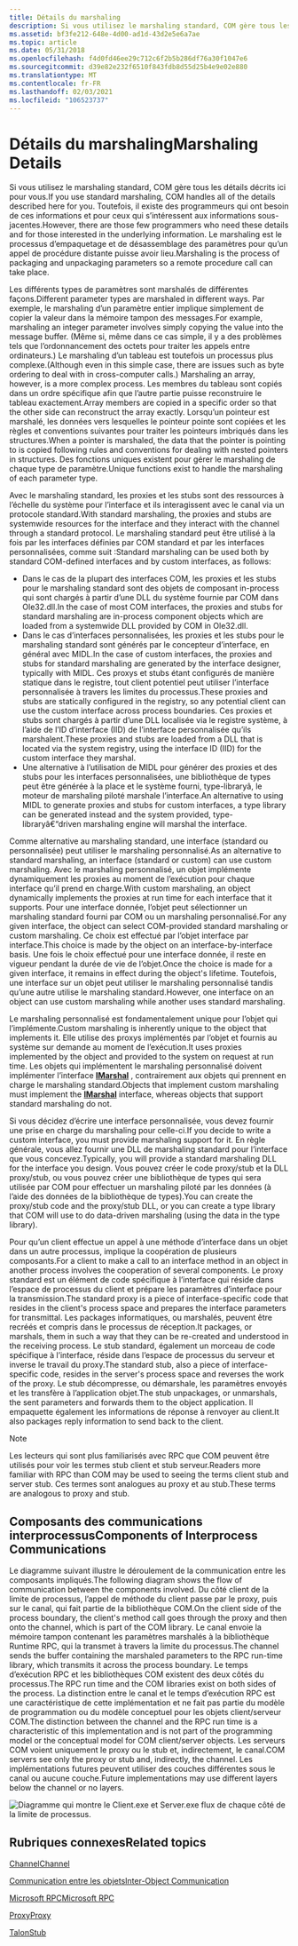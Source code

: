 ```yaml
---
title: Détails du marshaling
description: Si vous utilisez le marshaling standard, COM gère tous les détails décrits ici pour vous.
ms.assetid: bf3fe212-648e-4d00-ad1d-43d2e5e6a7ae
ms.topic: article
ms.date: 05/31/2018
ms.openlocfilehash: f4d0fd46ee29c712c6f2b5b286df76a30f1047e6
ms.sourcegitcommit: d39e82e232f6510f843fdb8d55d25b4e9e02e880
ms.translationtype: MT
ms.contentlocale: fr-FR
ms.lasthandoff: 02/03/2021
ms.locfileid: "106523737"
---
```

# <a name="marshaling-details"></a><span data-ttu-id="6e5a1-103">Détails du marshaling</span><span class="sxs-lookup"><span data-stu-id="6e5a1-103">Marshaling Details</span></span>

<span data-ttu-id="6e5a1-104">Si vous utilisez le marshaling standard, COM gère tous les détails décrits ici pour vous.</span><span class="sxs-lookup"><span data-stu-id="6e5a1-104">If you use standard marshaling, COM handles all of the details described here for you.</span></span> <span data-ttu-id="6e5a1-105">Toutefois, il existe des programmeurs qui ont besoin de ces informations et pour ceux qui s’intéressent aux informations sous-jacentes.</span><span class="sxs-lookup"><span data-stu-id="6e5a1-105">However, there are those few programmers who need these details and for those interested in the underlying information.</span></span> <span data-ttu-id="6e5a1-106">Le marshaling est le processus d’empaquetage et de désassemblage des paramètres pour qu’un appel de procédure distante puisse avoir lieu.</span><span class="sxs-lookup"><span data-stu-id="6e5a1-106">Marshaling is the process of packaging and unpackaging parameters so a remote procedure call can take place.</span></span>

<span data-ttu-id="6e5a1-107">Les différents types de paramètres sont marshalés de différentes façons.</span><span class="sxs-lookup"><span data-stu-id="6e5a1-107">Different parameter types are marshaled in different ways.</span></span> <span data-ttu-id="6e5a1-108">Par exemple, le marshaling d’un paramètre entier implique simplement de copier la valeur dans la mémoire tampon des messages.</span><span class="sxs-lookup"><span data-stu-id="6e5a1-108">For example, marshaling an integer parameter involves simply copying the value into the message buffer.</span></span> <span data-ttu-id="6e5a1-109">(Même si, même dans ce cas simple, il y a des problèmes tels que l’ordonnancement des octets pour traiter les appels entre ordinateurs.) Le marshaling d’un tableau est toutefois un processus plus complexe.</span><span class="sxs-lookup"><span data-stu-id="6e5a1-109">(Although even in this simple case, there are issues such as byte ordering to deal with in cross-computer calls.) Marshaling an array, however, is a more complex process.</span></span> <span data-ttu-id="6e5a1-110">Les membres du tableau sont copiés dans un ordre spécifique afin que l’autre partie puisse reconstruire le tableau exactement.</span><span class="sxs-lookup"><span data-stu-id="6e5a1-110">Array members are copied in a specific order so that the other side can reconstruct the array exactly.</span></span> <span data-ttu-id="6e5a1-111">Lorsqu’un pointeur est marshalé, les données vers lesquelles le pointeur pointe sont copiées et les règles et conventions suivantes pour traiter les pointeurs imbriqués dans les structures.</span><span class="sxs-lookup"><span data-stu-id="6e5a1-111">When a pointer is marshaled, the data that the pointer is pointing to is copied following rules and conventions for dealing with nested pointers in structures.</span></span> <span data-ttu-id="6e5a1-112">Des fonctions uniques existent pour gérer le marshaling de chaque type de paramètre.</span><span class="sxs-lookup"><span data-stu-id="6e5a1-112">Unique functions exist to handle the marshaling of each parameter type.</span></span>

<span data-ttu-id="6e5a1-113">Avec le marshaling standard, les proxies et les stubs sont des ressources à l’échelle du système pour l’interface et ils interagissent avec le canal via un protocole standard.</span><span class="sxs-lookup"><span data-stu-id="6e5a1-113">With standard marshaling, the proxies and stubs are systemwide resources for the interface and they interact with the channel through a standard protocol.</span></span> <span data-ttu-id="6e5a1-114">Le marshaling standard peut être utilisé à la fois par les interfaces définies par COM standard et par les interfaces personnalisées, comme suit :</span><span class="sxs-lookup"><span data-stu-id="6e5a1-114">Standard marshaling can be used both by standard COM-defined interfaces and by custom interfaces, as follows:</span></span>

-   <span data-ttu-id="6e5a1-115">Dans le cas de la plupart des interfaces COM, les proxies et les stubs pour le marshaling standard sont des objets de composant in-process qui sont chargés à partir d’une DLL du système fournie par COM dans Ole32.dll.</span><span class="sxs-lookup"><span data-stu-id="6e5a1-115">In the case of most COM interfaces, the proxies and stubs for standard marshaling are in-process component objects which are loaded from a systemwide DLL provided by COM in Ole32.dll.</span></span>
-   <span data-ttu-id="6e5a1-116">Dans le cas d’interfaces personnalisées, les proxies et les stubs pour le marshaling standard sont générés par le concepteur d’interface, en général avec MIDL.</span><span class="sxs-lookup"><span data-stu-id="6e5a1-116">In the case of custom interfaces, the proxies and stubs for standard marshaling are generated by the interface designer, typically with MIDL.</span></span> <span data-ttu-id="6e5a1-117">Ces proxys et stubs étant configurés de manière statique dans le registre, tout client potentiel peut utiliser l’interface personnalisée à travers les limites du processus.</span><span class="sxs-lookup"><span data-stu-id="6e5a1-117">These proxies and stubs are statically configured in the registry, so any potential client can use the custom interface across process boundaries.</span></span> <span data-ttu-id="6e5a1-118">Ces proxies et stubs sont chargés à partir d’une DLL localisée via le registre système, à l’aide de l’ID d’interface (IID) de l’interface personnalisée qu’ils marshalent.</span><span class="sxs-lookup"><span data-stu-id="6e5a1-118">These proxies and stubs are loaded from a DLL that is located via the system registry, using the interface ID (IID) for the custom interface they marshal.</span></span>
-   <span data-ttu-id="6e5a1-119">Une alternative à l’utilisation de MIDL pour générer des proxies et des stubs pour les interfaces personnalisées, une bibliothèque de types peut être générée à la place et le système fourni, type-libraryâ, le moteur de marshaling piloté marshale l’interface.</span><span class="sxs-lookup"><span data-stu-id="6e5a1-119">An alternative to using MIDL to generate proxies and stubs for custom interfaces, a type library can be generated instead and the system provided, type-libraryâ€“driven marshaling engine will marshal the interface.</span></span>

<span data-ttu-id="6e5a1-120">Comme alternative au marshaling standard, une interface (standard ou personnalisée) peut utiliser le marshaling personnalisé.</span><span class="sxs-lookup"><span data-stu-id="6e5a1-120">As an alternative to standard marshaling, an interface (standard or custom) can use custom marshaling.</span></span> <span data-ttu-id="6e5a1-121">Avec le marshaling personnalisé, un objet implémente dynamiquement les proxies au moment de l’exécution pour chaque interface qu’il prend en charge.</span><span class="sxs-lookup"><span data-stu-id="6e5a1-121">With custom marshaling, an object dynamically implements the proxies at run time for each interface that it supports.</span></span> <span data-ttu-id="6e5a1-122">Pour une interface donnée, l’objet peut sélectionner un marshaling standard fourni par COM ou un marshaling personnalisé.</span><span class="sxs-lookup"><span data-stu-id="6e5a1-122">For any given interface, the object can select COM-provided standard marshaling or custom marshaling.</span></span> <span data-ttu-id="6e5a1-123">Ce choix est effectué par l’objet interface par interface.</span><span class="sxs-lookup"><span data-stu-id="6e5a1-123">This choice is made by the object on an interface-by-interface basis.</span></span> <span data-ttu-id="6e5a1-124">Une fois le choix effectué pour une interface donnée, il reste en vigueur pendant la durée de vie de l’objet.</span><span class="sxs-lookup"><span data-stu-id="6e5a1-124">Once the choice is made for a given interface, it remains in effect during the object's lifetime.</span></span> <span data-ttu-id="6e5a1-125">Toutefois, une interface sur un objet peut utiliser le marshaling personnalisé tandis qu’une autre utilise le marshaling standard.</span><span class="sxs-lookup"><span data-stu-id="6e5a1-125">However, one interface on an object can use custom marshaling while another uses standard marshaling.</span></span>

<span data-ttu-id="6e5a1-126">Le marshaling personnalisé est fondamentalement unique pour l’objet qui l’implémente.</span><span class="sxs-lookup"><span data-stu-id="6e5a1-126">Custom marshaling is inherently unique to the object that implements it.</span></span> <span data-ttu-id="6e5a1-127">Elle utilise des proxys implémentés par l’objet et fournis au système sur demande au moment de l’exécution.</span><span class="sxs-lookup"><span data-stu-id="6e5a1-127">It uses proxies implemented by the object and provided to the system on request at run time.</span></span> <span data-ttu-id="6e5a1-128">Les objets qui implémentent le marshaling personnalisé doivent implémenter l’interface [**IMarshal**](/windows/win32/api/objidlbase/nn-objidlbase-imarshal) , contrairement aux objets qui prennent en charge le marshaling standard.</span><span class="sxs-lookup"><span data-stu-id="6e5a1-128">Objects that implement custom marshaling must implement the [**IMarshal**](/windows/win32/api/objidlbase/nn-objidlbase-imarshal) interface, whereas objects that support standard marshaling do not.</span></span>

<span data-ttu-id="6e5a1-129">Si vous décidez d’écrire une interface personnalisée, vous devez fournir une prise en charge du marshaling pour celle-ci.</span><span class="sxs-lookup"><span data-stu-id="6e5a1-129">If you decide to write a custom interface, you must provide marshaling support for it.</span></span> <span data-ttu-id="6e5a1-130">En règle générale, vous allez fournir une DLL de marshaling standard pour l’interface que vous concevez.</span><span class="sxs-lookup"><span data-stu-id="6e5a1-130">Typically, you will provide a standard marshaling DLL for the interface you design.</span></span> <span data-ttu-id="6e5a1-131">Vous pouvez créer le code proxy/stub et la DLL proxy/stub, ou vous pouvez créer une bibliothèque de types qui sera utilisée par COM pour effectuer un marshaling piloté par les données (à l’aide des données de la bibliothèque de types).</span><span class="sxs-lookup"><span data-stu-id="6e5a1-131">You can create the proxy/stub code and the proxy/stub DLL, or you can create a type library that COM will use to do data-driven marshaling (using the data in the type library).</span></span>

<span data-ttu-id="6e5a1-132">Pour qu’un client effectue un appel à une méthode d’interface dans un objet dans un autre processus, implique la coopération de plusieurs composants.</span><span class="sxs-lookup"><span data-stu-id="6e5a1-132">For a client to make a call to an interface method in an object in another process involves the cooperation of several components.</span></span> <span data-ttu-id="6e5a1-133">Le proxy standard est un élément de code spécifique à l’interface qui réside dans l’espace de processus du client et prépare les paramètres d’interface pour la transmission.</span><span class="sxs-lookup"><span data-stu-id="6e5a1-133">The standard proxy is a piece of interface-specific code that resides in the client's process space and prepares the interface parameters for transmittal.</span></span> <span data-ttu-id="6e5a1-134">Les packages informatiques, ou marshalés, peuvent être recréés et compris dans le processus de réception.</span><span class="sxs-lookup"><span data-stu-id="6e5a1-134">It packages, or marshals, them in such a way that they can be re-created and understood in the receiving process.</span></span> <span data-ttu-id="6e5a1-135">Le stub standard, également un morceau de code spécifique à l’interface, réside dans l’espace de processus du serveur et inverse le travail du proxy.</span><span class="sxs-lookup"><span data-stu-id="6e5a1-135">The standard stub, also a piece of interface-specific code, resides in the server's process space and reverses the work of the proxy.</span></span> <span data-ttu-id="6e5a1-136">Le stub décompresse, ou démarshale, les paramètres envoyés et les transfère à l’application objet.</span><span class="sxs-lookup"><span data-stu-id="6e5a1-136">The stub unpackages, or unmarshals, the sent parameters and forwards them to the object application.</span></span> <span data-ttu-id="6e5a1-137">Il empaquette également les informations de réponse à renvoyer au client.</span><span class="sxs-lookup"><span data-stu-id="6e5a1-137">It also packages reply information to send back to the client.</span></span>

> [!Note]  
> <span data-ttu-id="6e5a1-138">Les lecteurs qui sont plus familiarisés avec RPC que COM peuvent être utilisés pour voir les termes stub client et stub serveur.</span><span class="sxs-lookup"><span data-stu-id="6e5a1-138">Readers more familiar with RPC than COM may be used to seeing the terms client stub and server stub.</span></span> <span data-ttu-id="6e5a1-139">Ces termes sont analogues au proxy et au stub.</span><span class="sxs-lookup"><span data-stu-id="6e5a1-139">These terms are analogous to proxy and stub.</span></span>

 

## <a name="components-of-interprocess-communications"></a><span data-ttu-id="6e5a1-140">Composants des communications interprocessus</span><span class="sxs-lookup"><span data-stu-id="6e5a1-140">Components of Interprocess Communications</span></span>

<span data-ttu-id="6e5a1-141">Le diagramme suivant illustre le déroulement de la communication entre les composants impliqués.</span><span class="sxs-lookup"><span data-stu-id="6e5a1-141">The following diagram shows the flow of communication between the components involved.</span></span> <span data-ttu-id="6e5a1-142">Du côté client de la limite de processus, l’appel de méthode du client passe par le proxy, puis sur le canal, qui fait partie de la bibliothèque COM.</span><span class="sxs-lookup"><span data-stu-id="6e5a1-142">On the client side of the process boundary, the client's method call goes through the proxy and then onto the channel, which is part of the COM library.</span></span> <span data-ttu-id="6e5a1-143">Le canal envoie la mémoire tampon contenant les paramètres marshalés à la bibliothèque Runtime RPC, qui la transmet à travers la limite du processus.</span><span class="sxs-lookup"><span data-stu-id="6e5a1-143">The channel sends the buffer containing the marshaled parameters to the RPC run-time library, which transmits it across the process boundary.</span></span> <span data-ttu-id="6e5a1-144">Le temps d’exécution RPC et les bibliothèques COM existent des deux côtés du processus.</span><span class="sxs-lookup"><span data-stu-id="6e5a1-144">The RPC run time and the COM libraries exist on both sides of the process.</span></span> <span data-ttu-id="6e5a1-145">La distinction entre le canal et le temps d’exécution RPC est une caractéristique de cette implémentation et ne fait pas partie du modèle de programmation ou du modèle conceptuel pour les objets client/serveur COM.</span><span class="sxs-lookup"><span data-stu-id="6e5a1-145">The distinction between the channel and the RPC run time is a characteristic of this implementation and is not part of the programming model or the conceptual model for COM client/server objects.</span></span> <span data-ttu-id="6e5a1-146">Les serveurs COM voient uniquement le proxy ou le stub et, indirectement, le canal.</span><span class="sxs-lookup"><span data-stu-id="6e5a1-146">COM servers see only the proxy or stub and, indirectly, the channel.</span></span> <span data-ttu-id="6e5a1-147">Les implémentations futures peuvent utiliser des couches différentes sous le canal ou aucune couche.</span><span class="sxs-lookup"><span data-stu-id="6e5a1-147">Future implementations may use different layers below the channel or no layers.</span></span>

![Diagramme qui montre le Client.exe et Server.exe flux de chaque côté de la limite de processus.](images/457036c1-98b8-4f35-aebe-70de38112b83.png)

## <a name="related-topics"></a><span data-ttu-id="6e5a1-149">Rubriques connexes</span><span class="sxs-lookup"><span data-stu-id="6e5a1-149">Related topics</span></span>

<dl> <dt>

[<span data-ttu-id="6e5a1-150">Channel</span><span class="sxs-lookup"><span data-stu-id="6e5a1-150">Channel</span></span>](channel.md)
</dt> <dt>

[<span data-ttu-id="6e5a1-151">Communication entre les objets</span><span class="sxs-lookup"><span data-stu-id="6e5a1-151">Inter-Object Communication</span></span>](inter-object-communication.md)
</dt> <dt>

[<span data-ttu-id="6e5a1-152">Microsoft RPC</span><span class="sxs-lookup"><span data-stu-id="6e5a1-152">Microsoft RPC</span></span>](microsoft-rpc.md)
</dt> <dt>

[<span data-ttu-id="6e5a1-153">Proxy</span><span class="sxs-lookup"><span data-stu-id="6e5a1-153">Proxy</span></span>](proxy.md)
</dt> <dt>

[<span data-ttu-id="6e5a1-154">Talon</span><span class="sxs-lookup"><span data-stu-id="6e5a1-154">Stub</span></span>](stub.md)
</dt> </dl>

 

 